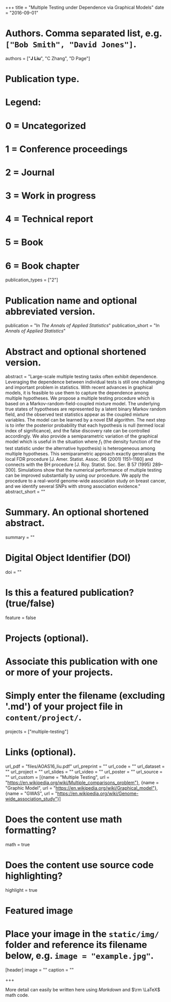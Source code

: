 +++
title = "Multiple Testing under Dependence via Graphical Models"
date = "2016-09-01"

# Authors. Comma separated list, e.g. `["Bob Smith", "David Jones"]`.
authors = ["__J Liu__", "C Zhang", "D Page"]

# Publication type.
# Legend:
# 0 = Uncategorized
# 1 = Conference proceedings
# 2 = Journal
# 3 = Work in progress
# 4 = Technical report
# 5 = Book
# 6 = Book chapter
publication_types = ["2"]

# Publication name and optional abbreviated version.
publication = "In *The Annals of Applied Statistics*"
publication_short = "In *Annals of Applied Statistics*"

# Abstract and optional shortened version.
abstract = "Large-scale multiple testing tasks often exhibit dependence. Leveraging the dependence between individual tests is still one challenging and important problem in statistics. With recent advances in graphical models, it is feasible to use them to capture the dependence among multiple hypotheses. We propose a multiple testing procedure which is based on a Markov-random-field-coupled mixture model. The underlying true states of hypotheses are represented by a latent binary Markov random field, and the observed test statistics appear as the coupled mixture variables. The model can be learned by a novel EM algorithm. The next step is to infer the posterior probability that each hypothesis is null (termed local index of significance), and the false discovery rate can be controlled accordingly. We also provide a semiparametric variation of the graphical model which is useful in the situation where $f_1$ (the density function of the test statistic under the alternative hypothesis) is heterogeneous among multiple hypotheses. This semiparametric approach exactly generalizes the local FDR procedure [J. Amer. Statist. Assoc. 96 (2001) 1151–1160] and connects with the BH procedure [J. Roy. Statist. Soc. Ser. B 57 (1995) 289–300]. Simulations show that the numerical performance of multiple testing can be improved substantially by using our procedure. We apply the procedure to a real-world genome-wide association study on breast cancer, and we identify several SNPs with strong association evidence."
abstract_short = ""

# Summary. An optional shortened abstract.
summary = ""

# Digital Object Identifier (DOI)
doi = ""

# Is this a featured publication? (true/false)
feature = false

# Projects (optional).
#   Associate this publication with one or more of your projects.
#   Simply enter the filename (excluding '.md') of your project file in `content/project/`.
projects = ["multiple-testing"]

# Links (optional).
url_pdf = "files/AOAS16_liu.pdf"
url_preprint = ""
url_code = ""
url_dataset = ""
url_project = ""
url_slides = ""
url_video = ""
url_poster = ""
url_source = ""
url_custom = [{name = "Multiple Testing", url = "https://en.wikipedia.org/wiki/Multiple_comparisons_problem"}, {name = "Graphic Model", url = "https://en.wikipedia.org/wiki/Graphical_model"}, {name = "GWAS", url = "https://en.wikipedia.org/wiki/Genome-wide_association_study"}]

# Does the content use math formatting?
math = true

# Does the content use source code highlighting?
highlight = true

# Featured image
# Place your image in the `static/img/` folder and reference its filename below, e.g. `image = "example.jpg"`.
[header]
image = ""
caption = ""

+++

More detail can easily be written here using *Markdown* and $\rm \LaTeX$ math code.

